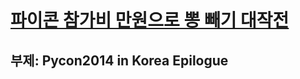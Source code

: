 # [파이콘 참가비 만원으로 뽕 빼기 대작전](http://nbviewer.ipython.org/github/re4lfl0w/ipython/blob/master/articles/conference/pycon2014/pycon2014_in_korea_epilogue.ipynb)
## 부제: Pycon2014 in Korea Epilogue